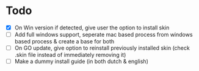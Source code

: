 # Todo
- [X] On Win version if detected, give user the option to install skin
- [ ] Add full windows support, seperate mac based process from windows based process & create a base for both
- [ ] On GO update, give option to reinstall previously installed skin (check .skin file instead of immediately removing it)
- [ ] Make a dummy install guide (in both dutch & english)
